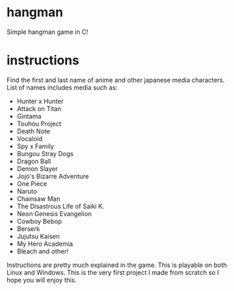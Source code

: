 # hangman
Simple hangman game in C!

# instructions

Find the first and last name of anime and other japanese media characters. List of names includes media such as:
- Hunter x Hunter
- Attack on Titan
- Gintama
- Touhou Project
- Death Note
- Vocaloid
- Spy x Family
- Bungou Stray Dogs
- Dragon Ball
- Demon Slayer
- Jojo's Bizarre Adventure
- One Piece
- Naruto
- Chainsaw Man
- The Disastrous Life of Saiki K.
- Neon Genesis Evangelion
- Cowboy Bebop
- Berserk
- Jujutsu Kaisen
- My Hero Academia
- Bleach
and other!

Instructions are pretty much explained in the game. This is playable on both Linux and Windows.
This is the very first project I made from scratch so I hope you will enjoy this.
